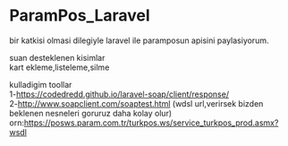 # ParamPos_Laravel

bir katkisi olmasi dilegiyle laravel ile paramposun apisini paylasiyorum.

suan desteklenen kisimlar<br>
 kart ekleme,listeleme,silme

kulladigim toollar<br>
1-https://codedredd.github.io/laravel-soap/client/response/<br>
2-http://www.soapclient.com/soaptest.html (wdsl url,verirsek bizden beklenen nesneleri goruruz daha kolay olur)<br>
  orn:https://posws.param.com.tr/turkpos.ws/service_turkpos_prod.asmx?wsdl<br>


